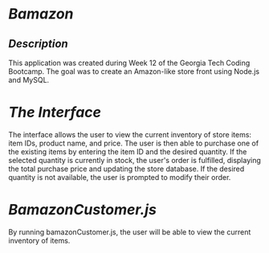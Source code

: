 # _Bamazon_ #

## _Description_ #

This application was created during Week 12 of the Georgia Tech Coding Bootcamp. The goal was to create an Amazon-like store front using Node.js and MySQL.

# _The Interface_ #

The interface allows the user to view the current inventory of store items: item IDs, product name, and price. The user is then able to purchase one of the existing items by entering the item ID and the desired quantity. If the selected quantity is currently in stock, the user's order is fulfilled, displaying the total purchase price and updating the store database. If the desired quantity is not available, the user is prompted to modify their order.

# _BamazonCustomer.js_ #

By running bamazonCustomer.js, the user will be able to view the current inventory of items.
